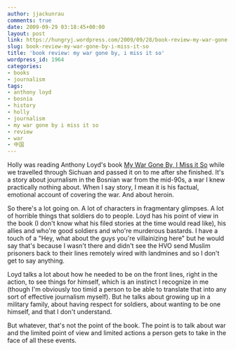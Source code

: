 ```yaml
---
author: jjackunrau
comments: true
date: 2009-09-29 03:18:45+00:00
layout: post
link: https://hungryj.wordpress.com/2009/09/28/book-review-my-war-gone-by-i-miss-it-so/
slug: book-review-my-war-gone-by-i-miss-it-so
title: 'book review: my war gone by, i miss it so'
wordpress_id: 1964
categories:
- books
- journalism
tags:
- anthony loyd
- bosnia
- history
- holly
- journalism
- my war gone by i miss it so
- review
- war
- 中国
---
```


Holly was reading Anthony Loyd's book [My War Gone By, I Miss it So](http://www.amazon.ca/My-War-Gone-Miss-So/dp/1862300313/) while we travelled through Sichuan and passed it on to me after she finished. It's a story about journalism in the Bosnian war from the mid-90s, a war I knew practically nothing about. When I say story, I mean it is his factual, emotional account of covering the war. And about heroin.

So there's a lot going on. A lot of characters in fragmentary glimpses. A lot of horrible things that soldiers do to people. Loyd has his point of view in the book (I don't know what his filed stories at the time would read like), his allies and who're good soldiers and who're murderous bastards. I have a touch of a "Hey, what about the guys you're villainizing here" but he would say that's because I wasn't there and didn't see the HVO send Muslim prisoners back to their lines remotely wired with landmines and so I don't get to say anything.

Loyd talks a lot about how he needed to be on the front lines, right in the action, to see things for himself, which is an instinct I recognize in me (though I'm obviously too timid a person to be able to translate that into any sort of effective journalism myself). But he talks about growing up in a military family, about having respect for soldiers, about wanting to be one himself, and that I don't understand. 

But whatever, that's not the point of the book. The point is to talk about war and the limited point of view and limited actions a person gets to take in the face of all these events.
